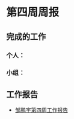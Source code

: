 # 第四周周报 

## 完成的工作

### 个人：

 

### 小组：

## 工作报告

* [邹鹏宇第四周工作报告](https://github.com/2019-scut-practical-training-team/webank/blob/dev/day2/邹鹏宇/weekly_reprot4.md)

